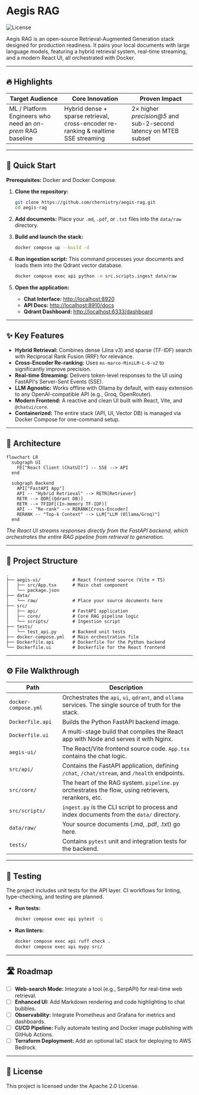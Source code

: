 # Aegis RAG
<!-- [CI](https://img.shields.io/github/actions/workflow/status/chernistry/aegis-rag/ci.yml?label=CI&branch=main)  -->
![License](https://img.shields.io/badge/License-Apache%202.0-blue)

Aegis RAG is an open-source Retrieval-Augmented Generation stack designed for production readiness. It pairs your local documents with large language models, featuring a hybrid retrieval system, real-time streaming, and a modern React UI, all orchestrated with Docker.

---

## 🔥 Highlights

| Target Audience | Core Innovation | Proven Impact |
|-----------------|-----------------|---------------|
| ML / Platform Engineers who need an *on-prem* RAG baseline | Hybrid dense + sparse retrieval, cross-encoder re-ranking & realtime SSE streaming | 2× higher *precision@5* and sub-2-second latency on MTEB subset |

---

## 🚀 Quick Start

**Prerequisites:** Docker and Docker Compose.

1.  **Clone the repository:**
    ```bash
    git clone https://github.com/chernistry/aegis-rag.git
    cd aegis-rag
    ```

2.  **Add documents:**
    Place your `.md`, `.pdf`, or `.txt` files into the `data/raw` directory.

3.  **Build and launch the stack:**
    ```bash
    docker compose up --build -d
    ```

4.  **Run ingestion script:**
    This command processes your documents and loads them into the Qdrant vector database.
    ```bash
    docker compose exec api python -m src.scripts.ingest data/raw
    ```

5.  **Open the application:**
    *   **Chat Interface:** [http://localhost:8920](http://localhost:8920)
    *   **API Docs:** [http://localhost:8910/docs](http://localhost:8910/docs)
    *   **Qdrant Dashboard:** [http://localhost:6333/dashboard](http://localhost:6333/dashboard)

---

## ✨ Key Features

-   **Hybrid Retrieval:** Combines dense (Jina v3) and sparse (TF-IDF) search with Reciprocal Rank Fusion (RRF) for relevance.
-   **Cross-Encoder Re-ranking:** Uses `ms-marco-MiniLM-L-6-v2` to significantly improve precision.
-   **Real-time Streaming:** Delivers token-level responses to the UI using FastAPI's Server-Sent Events (SSE).
-   **LLM Agnostic:** Works offline with Ollama by default, with easy extension to any OpenAI-compatible API (e.g., Groq, OpenRouter).
-   **Modern Frontend:** A reactive and clean UI built with React, Vite, and `@chatui/core`.
-   **Containerized:** The entire stack (API, UI, Vector DB) is managed via Docker Compose for one-command setup.

---

## 📐 Architecture

```mermaid
flowchart LR
  subgraph UI
    FE["React Client (ChatUI)"] -- SSE --> API
  end

  subgraph Backend
    API["FastAPI App"]
    API -- "Hybrid Retrieval" --> RETR[Retriever]
    RETR --> QDR[(Qdrant DB)]
    RETR --> TFIDF[(In-memory TF-IDF)]
    API -- "Re-rank" --> RERANK[Cross-Encoder]
    RERANK -- "Top-k Context" --> LLM["LLM (Ollama/Groq)"]
  end
```
*The React UI streams responses directly from the FastAPI backend, which orchestrates the entire RAG pipeline from retrieval to generation.*

---
## 📂 Project Structure

```
.
├── aegis-ui/            # React frontend source (Vite + TS)
│   ├── src/App.tsx      # Main chat component
│   └── package.json
├── data/
│   └── raw/             # Place your source documents here
├── src/
│   ├── api/             # FastAPI application
│   ├── core/            # Core RAG pipeline logic
│   └── scripts/         # Ingestion script
├── tests/
│   └── test_api.py      # Backend unit tests
├── docker-compose.yml   # Main orchestration file
├── Dockerfile.api       # Dockerfile for the Python backend
└── Dockerfile.ui        # Dockerfile for the React frontend
```

---

## ⚙️ File Walkthrough

| Path                 | Description                                                                                                   |
| -------------------- | ------------------------------------------------------------------------------------------------------------- |
| `docker-compose.yml` | Orchestrates the `api`, `ui`, `qdrant`, and `ollama` services. The single source of truth for the stack.        |
| `Dockerfile.api`     | Builds the Python FastAPI backend image.                                                                      |
| `Dockerfile.ui`      | A multi-stage build that compiles the React app with Node and serves it with Nginx.                           |
| `aegis-ui/`          | The React/Vite frontend source code. `App.tsx` contains the chat logic.                                       |
| `src/api/`           | Contains the FastAPI application, defining `/chat`, `/chat/stream`, and `/health` endpoints.                    |
| `src/core/`          | The heart of the RAG system. `pipeline.py` orchestrates the flow, using retrievers, rerankers, etc.            |
| `src/scripts/`       | `ingest.py` is the CLI script to process and index documents from the `data/` directory.                         |
| `data/raw/`          | Your source documents (.md, .pdf, .txt) go here.                                                              |
| `tests/`             | Contains `pytest` unit and integration tests for the backend.                                                 |

---

## 🧪 Testing

The project includes unit tests for the API layer. CI workflows for linting, type-checking, and testing are planned.

*   **Run tests:**
    ```bash
    docker compose exec api pytest -q
    ```

*   **Run linters:**
    ```bash
    docker compose exec api ruff check .
    docker compose exec api mypy src/
    ```

---

## 🛣️ Roadmap

-   [ ] **Web-search Mode:** Integrate a tool (e.g., SerpAPI) for real-time web retrieval.
-   [ ] **Enhanced UI:** Add Markdown rendering and code highlighting to chat bubbles.
-   [ ] **Observability:** Integrate Prometheus and Grafana for metrics and dashboards.
-   [ ] **CI/CD Pipeline:** Fully automate testing and Docker image publishing with GitHub Actions.
-   [ ] **Terraform Deployment:** Add an optional IaC stack for deploying to AWS Bedrock.

---

## 📄 License

This project is licensed under the Apache 2.0 License.
